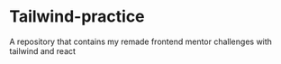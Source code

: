 # Tailwind-practice
A repository that contains my remade frontend mentor challenges with tailwind and react
